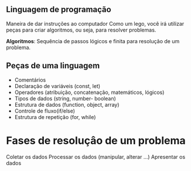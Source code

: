## Linguagem de programação

Maneira de dar instruções ao computador
Como um lego, você irá utilizar peças para criar algoritmos, ou seja, para resolver problemas.

**Algoritmos**: Sequência de passos lógicos e finita para resolução de um problema. 

## Peças de uma linguagem
- Comentários
- Declaração de variáveis (const, let)
- Operadores (atribuição, concatenação, matemáticos, lógicos)
- Tipos de dados (string, number- boolean)
- Estrutura de dados (function, object, array)
- Controle de fluxo(if/else)
- Estrutura de repetição (for, while)

# Fases de resoluçâo de um problema

Coletar os dados
Processar os dados (manipular, alterar ...)
Apresentar os dados


<!-- const mensagem = "ola eu"
{
    const mensagem = "ola mundo"
}

console.log(mensagem) 

nesse caso, ele mostraria o ola eu no terminal, pois as chaves {} indicam um novo escopo, ou seja, tudo fora das chaves é considerado global, e tudo dentro, é local. O console.log estava no global, se caso estivesse dentro das chaves, seria exibido o "ola mundo" -->